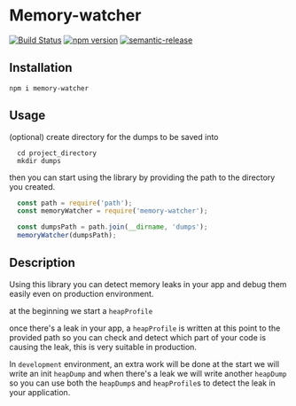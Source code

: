 # Memory-watcher

[![Build Status](https://travis-ci.org/IslamWahid/hotels-api.svg?branch=master)](https://travis-ci.org/IslamWahid/hotels-api)
[![npm version](https://badge.fury.io/js/memory-watcher.svg)](https://badge.fury.io/js/memory-watcher)
[![semantic-release](https://img.shields.io/badge/%20%20%F0%9F%93%A6%F0%9F%9A%80-semantic--release-e10079.svg)](https://github.com/semantic-release/semantic-release)


## Installation

`npm i memory-watcher`

## Usage

 (optional) create directory for the dumps to be saved into
  
```shell
  cd project_directory
  mkdir dumps
```

 then you can start using the library by providing the path to the directory
 you created.

```javascript
  const path = require('path');
  const memoryWatcher = require('memory-watcher');

  const dumpsPath = path.join(__dirname, 'dumps');
  memoryWatcher(dumpsPath);
```

## Description

  Using this library you can detect memory leaks in your app and debug them easily even on production environment.
  
  at the beginning we start a `heapProfile`

  once there's a leak in your app, a `heapProfile` is written at this point to the provided path
  so you can check and detect which part of your code is causing the leak, this is very suitable in production.

  In `development` environment, an extra work will be done at the start we will write an init `heapDump` and when there's a leak we will write another `heapDump` so you can use both the `heapDump`s and `heapProfile`s to detect the leak in your application.